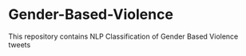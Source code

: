 # Gender-Based-Violence
This repository contains NLP Classification of Gender Based Violence tweets
